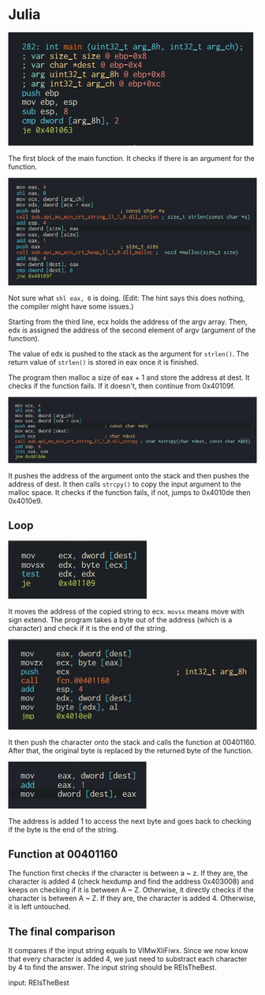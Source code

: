 # Julia

![1](Pictures/Julia_1.jpg)

The first block of the main function. It checks if there is an argument for the function.

![2](Pictures/Julia_2.jpg)

Not sure what `shl eax, 0` is doing. (Edit: The hint says this does nothing, the compiler might have some issues.)

Starting from the third line, ecx holds the address of the argv array. Then, edx is assigned the address of the second element of argv (argument of the function).

The value of edx is pushed to the stack as the argument for `strlen()`. The return value of `strlen()` is stored in eax once it is finished.

The program then malloc a size of eax + 1 and store the address at dest. It checks if the function fails. If it doesn't, then continue from 0x40109f.

![3](Pictures/Julia_3.jpg)

It pushes the address of the argument onto the stack and then pushes the address of dest. It then calls `strcpy()` to copy the input argument to the malloc space. It checks if the function fails, if not, jumps to 0x4010de then 0x4010e9.

## Loop

![4](Pictures/Julia_4.jpg)

It moves the address of the copied string to ecx. `movsx` means move with sign extend. The program takes a byte out of the address (which is a character) and check if it is the end of the string.

![5](Pictures/Julia_5.jpg)

It then push the character onto the stack and calls the function at 00401160. After that, the original byte is replaced by the returned byte of the function.

![6](Pictures/Julia_6.jpg)

The address is added 1 to access the next byte and goes back to checking if the byte is the end of the string.

## Function at 00401160

The function first checks if the character is between a ~ z. If they are, the character is added 4 (check hexdump and find the address 0x403008) and keeps on checking if it is between A ~ Z. Otherwise, it directly checks if the character is between A ~ Z. If they are, the character is added 4. Otherwise, it is left untouched.

## The final comparison

It compares if the input string equals to VIMwXliFiwx. Since we now know that every character is added 4, we just need to substract each character by 4 to find the answer. The input string should be REIsTheBest.

input: REIsTheBest
